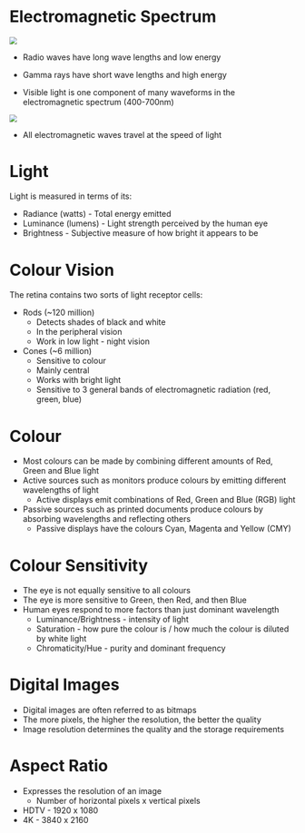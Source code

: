 # Electromagnetic Spectrum

<img src="C:\Users\Dan\Documents\GitHub\Introduction-to-Multimedia\Images\Types-of-Electromagnetic-Radiation.jpg" style="zoom:80%;" />

* Radio waves have long wave lengths and low energy
* Gamma rays have short wave lengths and high energy

* Visible light is one component of many waveforms in the electromagnetic spectrum (400-700nm)

<img src="C:\Users\Dan\Documents\GitHub\Introduction-to-Multimedia\Images\Visible-Light-Spectrum.png" style="zoom:80%;" />

* All electromagnetic waves travel at the speed of light



# Light

Light is measured in terms of its:

* Radiance (watts) - Total energy emitted
* Luminance (lumens) - Light strength perceived by the human eye
* Brightness - Subjective measure of how bright it appears to be



# Colour Vision

The retina contains two sorts of light receptor cells:

* Rods (~120 million)
  * Detects shades of black and white
  * In the peripheral vision
  * Work in low light - night vision
* Cones (~6 million)
  * Sensitive to colour
  * Mainly central
  * Works with bright light
  * Sensitive to 3 general bands of electromagnetic radiation (red, green, blue)



# Colour

* Most colours can be made by combining different amounts of Red, Green and Blue light
* Active sources such as monitors produce colours by emitting different wavelengths of light
  * Active displays emit combinations of Red, Green and Blue (RGB) light
* Passive sources such as printed documents produce colours by absorbing wavelengths and reflecting others
  * Passive displays have the colours Cyan, Magenta and Yellow (CMY)



# Colour Sensitivity

* The eye is not equally sensitive to all colours
* The eye is more sensitive to Green, then Red, and then Blue
* Human eyes respond to more factors than just dominant wavelength
  * Luminance/Brightness - intensity of light
  * Saturation - how pure the colour is / how much the colour is diluted by white light
  * Chromaticity/Hue - purity and dominant frequency



# Digital Images

* Digital images are often referred to as bitmaps
* The more pixels, the higher the resolution, the better the quality
* Image resolution determines the quality and the storage requirements



# Aspect Ratio

* Expresses the resolution of an image
  * Number of horizontal pixels x vertical pixels
* HDTV - 1920 x 1080
* 4K - 3840 x 2160